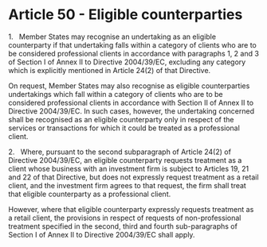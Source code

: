 # Article 50 - Eligible counterparties


1.   Member States may recognise an undertaking as an eligible counterparty if that undertaking falls within a category of clients who are to be considered professional clients in accordance with paragraphs 1, 2 and 3 of Section I of Annex II to Directive 2004/39/EC, excluding any category which is explicitly mentioned in Article 24(2) of that Directive.

On request, Member States may also recognise as eligible counterparties undertakings which fall within a category of clients who are to be considered professional clients in accordance with Section II of Annex II to Directive 2004/39/EC. In such cases, however, the undertaking concerned shall be recognised as an eligible counterparty only in respect of the services or transactions for which it could be treated as a professional client.

2.   Where, pursuant to the second subparagraph of Article 24(2) of Directive 2004/39/EC, an eligible counterparty requests treatment as a client whose business with an investment firm is subject to Articles 19, 21 and 22 of that Directive, but does not expressly request treatment as a retail client, and the investment firm agrees to that request, the firm shall treat that eligible counterparty as a professional client.

However, where that eligible counterparty expressly requests treatment as a retail client, the provisions in respect of requests of non-professional treatment specified in the second, third and fourth sub-paragraphs of Section I of Annex II to Directive 2004/39/EC shall apply.

